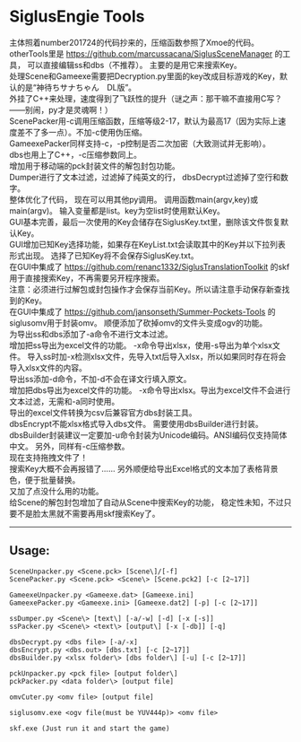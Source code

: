 # SiglusEngie Tools

主体照着number201724的代码抄来的，压缩函数参照了Xmoe的代码。  
otherTools里是 https://github.com/marcussacana/SiglusSceneManager 的工具，
可以直接编辑ss和dbs（不推荐）。
主要的是用它来搜索Key。  
处理Scene和Gameexe需要把Decryption.py里面的key改成目标游戏的Key，默认的是“神待ちサナちゃん　DL版”。  
外挂了C++来处理，速度得到了飞跃性的提升（谜之声：那干嘛不直接用C写？——别闹，py才是灵魂啊！）  
ScenePacker用-c调用压缩函数，压缩等级2-17，默认为最高17（因为实际上速度差不了多一点）。不加-c使用伪压缩。  
GameexePacker同样支持-c，-p控制是否二次加密（大致测试并无影响）。  
dbs也用上了C++，-c压缩参数同上。  
增加用于移动端的pck封装文件的解包封包功能。  
Dumper进行了文本过滤，过滤掉了纯英文的行，
dbsDecrypt过滤掉了空行和数字。  
整体优化了代码， 现在可以用其他py调用。
调用函数main(argv,key)或main(argv)。
输入变量都是list。key为空list时使用默认Key。  
GUI基本完善，最后一次使用的Key会储存在SiglusKey.txt里，删除该文件恢复默认Key。  
GUI增加已知Key选择功能，如果存在KeyList.txt会读取其中的Key并以下拉列表形式出现。
选择了已知Key将不会保存SiglusKey.txt。  
在GUI中集成了 https://github.com/renanc1332/SiglusTranslationToolkit 的skf用于直接搜索Key，不再需要另开程序搜索。  
注意：必须进行过解包或封包操作才会保存当前Key。所以请注意手动保存新查找到的Key。  
在GUI中集成了 https://github.com/jansonseth/Summer-Pockets-Tools 的siglusomv用于封装omv。
顺便添加了砍掉omv的文件头变成ogv的功能。  
为导出ss和dbs添加了-a命令不进行文本过滤。  
增加把ss导出为excel文件的功能。
-x命令导出xlsx，使用-s导出为单个xlsx文件。
导入ss时加-x检测xlsx文件，先导入txt后导入xlsx，所以如果同时存在将会导入xlsx文件的内容。  
导出ss添加-d命令，不加-d不会在译文行填入原文。  
增加把dbs导出为excel文件的功能。
-x命令导出xlsx。导出为excel文件不会进行文本过滤，无需和-a同时使用。  
导出的excel文件转换为csv后兼容官方dbs封装工具。  
dbsEncrypt不能xlsx格式导入dbs文件。
需要使用dbsBuilder进行封装。  
dbsBuilder封装建议一定要加-u命令封装为Unicode编码。ANSI编码仅支持简体中文。
另外，同样有-c压缩参数。  
现在支持拖拽文件了！  
搜索Key大概不会再报错了……
另外顺便给导出Excel格式的文本加了表格背景色，便于批量替换。  
又加了点没什么用的功能。  
给Scene的解包封包增加了自动从Scene中搜索Key的功能，
稳定性未知，不过只要不是脸太黑就不需要再用skf搜索Key了。  
***
## Usage:
```
SceneUnpacker.py <Scene.pck> [Scene\]/[-f]
ScenePacker.py <Scene.pck> <Scene\> [Scene.pck2] [-c [2~17]]

GameexeUnpacker.py <Gameexe.dat> [Gameexe.ini]
GameexePacker.py <Gameexe.ini> [Gameexe.dat2] [-p] [-c [2~17]]

ssDumper.py <Scene\> [text\] [-a/-w] [-d] [-x [-s]]
ssPacker.py <Scene\> <text\> [output\] [-x [-db]] [-q]

dbsDecrypt.py <dbs file> [-a/-x]
dbsEncrypt.py <dbs.out> [dbs.txt] [-c [2~17]]
dbsBuilder.py <xlsx folder\> [dbs folder\] [-u] [-c [2~17]]

pckUnpacker.py <pck file> [output folder\]
pckPacker.py <data folder\> [output file]

omvCuter.py <omv file> [output file]

siglusomv.exe <ogv file(must be YUV444p)> <omv file>

skf.exe (Just run it and start the game)
```
